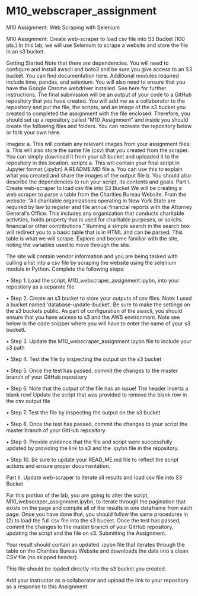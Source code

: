 # M10_webscraper_assignment
M10 Assignment: Web Scraping with Selenium

M10 Assignment: Create web-scraper to load csv file into S3 Bucket (100 pts.) In this lab, we will use Selenium to scrape a website and store the file in an s3 bucket.

Getting Started Note that there are dependencies. You will need to configure and install awscli and boto3 and be sure you give access to an S3 bucket. You can find documentation here. Additional modules required include time, pandas, and selenium. You will also need to ensure that you have the Google Chrome webdriver installed. See here for further instructions.
The final submission will be an output of your code to a GitHub repository that you have created. You will add me as a collaborator to the repository and put the file, the scripts, and an image of the s3 bucket you created to completed the assignment with the file enclosed. Therefore, you should set up a repository called “M10_Assignment” and inside you should create the following files and folders. You can recreate the repository below or fork your own here.

images: a. This will contain any relevant images from your assignment
files: a. This will also store the same file (csv) that you created from the scraper. You can simply download it from your s3 bucket and uploaded it to the repository in this location.
scripts a. This will contain your final script in Jupyter format (.ipybn)
A README.MD file a. You can use this to explain what you created and share the images of the output file b. You should also describe the dependencies to run your script, its contents and goals.
Part I. Create web-scraper to load csv file into S3 Bucket We will be creating a web scraper to parse a table from the Charities Bureau Website. From the website: “All charitable organizations operating in New York State are required by law to register and file annual financial reports with the Attorney General's Office. This includes any organization that conducts charitable activities, holds property that is used for charitable purposes, or solicits financial or other contributions.” Running a simple search in the search box will redirect you to a basic table that is in HTML and can be parsed. This table is what we will scrape. Explore and become familiar with the site, noting the variables used to move through the site.

The site will contain vendor information and you are being tasked with culling a list into a csv file by scraping the website using the selenium module in Python. Complete the following steps:

• Step 1. Load the script, M10_webscraper_assignment.ipybn, into your repository as a separate file

• Step 2. Create an s3 bucket to store your outputs of csv files. Note: I used a bucket named ‘database-update-bucket’. Be sure to make the settings on the s3 buckets public. As part of configuration of the awscli, you should ensure that you have access to s3 and the AWS environment. Note see below in the code snipper where you will have to enter the name of your s3 bucketL

• Step 3. Update the M10_webscraper_assignment.ipybn file to include your s3 path

• Step 4. Test the file by inspecting the output on the s3 bucket

• Step 5. Once the test has passed, commit the changes to the master branch of your GitHub repository

• Step 6. Note that the output of the file has an issue! The header inserts a blank row! Update the script that was provided to remove the blank row in the csv output file

• Step 7. Test the file by inspecting the output on the s3 bucket

• Step 8. Once the test has passed, commit the changes to your script the master branch of your GitHub repository

• Step 9. Provide evidence that the file and script were successfully updated by providing the link to s3 and the .ipybn file in the repository.

• Step 10. Be sure to update your READ_ME.md file to reflect the script actions and ensure proper documentation.

Part II. Update web-scraper to iterate all results and load csv file into S3 Bucket

For this portion of the lab, you are going to alter the script, M10_webscraper_assignment.ipybn, to iterate through the pagination that exists on the page and compile all of the results in one dataframe from each page. Once you have done that, you should follow the same procedures in (2) to load the full csv file into the s3 bucket. Once the test has passed, commit the changes to the master branch of your GitHub repository, updating the script and the file on s3.
Submitting the Assignment.

Your result should contain an updated .ipybn file that iterates through the table on the Charities Bureau Website and downloads the data into a clean CSV file (no skipped header).

This file should be loaded directly into the s3 bucket you created.

Add your instructor as a collaborator and upload the link to your repository as a response to this Assignment.
